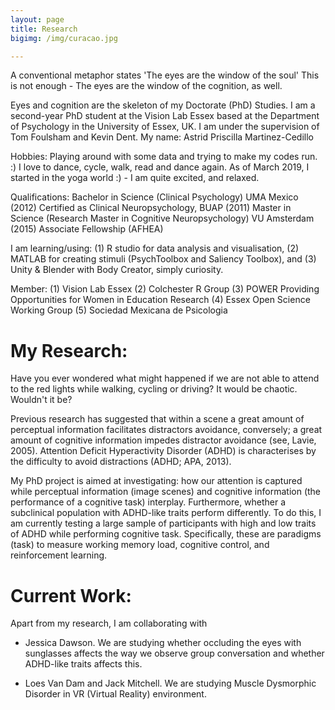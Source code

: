 ```yaml
---
layout: page
title: Research
bigimg: /img/curacao.jpg

---
```



A conventional metaphor states 'The eyes are the window of the soul' 
This is not enough - The eyes are the window of the cognition, as well.

Eyes and cognition are the skeleton of my Doctorate (PhD) Studies.
I am a second-year PhD student at the Vision Lab Essex based at the Department of Psychology in the University of Essex, UK.  I am under the supervision of Tom Foulsham and Kevin Dent.
My name: Astrid Priscilla Martinez-Cedillo

Hobbies: Playing around with some data and trying to make my codes run. :)  I love to dance, cycle, walk, read and dance again. As of March 2019, I started in the yoga world :) - I am quite excited, and relaxed.

Qualifications: Bachelor in Science (Clinical Psychology) UMA Mexico (2012) Certified as Clinical Neuropsychology, BUAP (2011) Master in Science (Research Master in Cognitive Neuropsychology) VU Amsterdam (2015) Associate Fellowship (AFHEA)

I am learning/using: (1) R studio for data analysis and visualisation, (2) MATLAB for creating stimuli (PsychToolbox and Saliency Toolbox), and (3) Unity & Blender with Body Creator, simply curiosity.

Member: (1) Vision Lab Essex (2) Colchester R Group (3) POWER Providing Opportunities for Women in Education Research (4) Essex Open Science Working Group (5) Sociedad Mexicana de Psicologia

# My Research:

Have you ever wondered what might  happened if we are not able to attend to the red lights while walking, cycling or driving? 
It would be chaotic. Wouldn't it be? 

Previous research has suggested that within a scene a great amount of perceptual information facilitates distractors avoidance, conversely; a great amount of cognitive information impedes distractor avoidance (see, Lavie, 2005).  Attention Deficit Hyperactivity Disorder (ADHD) is characterises by the difficulty to avoid distractions (ADHD; APA, 2013).

My PhD project is aimed at investigating: how our attention is captured while perceptual information (image scenes) and cognitive information (the performance of a cognitive task) interplay. Furthermore, whether a subclinical population with ADHD-like traits perform differently. To do this, I am currently testing a large sample of participants with high and low traits of ADHD while performing cognitive task. Specifically, these are paradigms (task) to measure working memory load, cognitive control, and reinforcement learning. 

# Current Work:

Apart from my research, I am collaborating with 

- Jessica Dawson. We are studying whether occluding the eyes with sunglasses affects the way we observe group conversation and whether ADHD-like traits affects this.

- Loes Van Dam and Jack Mitchell. We are studying Muscle Dysmorphic Disorder in VR (Virtual Reality) environment. 



